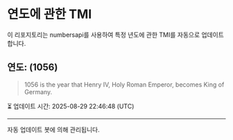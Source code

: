 
# 연도에 관한 TMI

이 리포지토리는 numbersapi를 사용하여 특정 년도에 관한 TMI를 자동으로 업데이트합니다.

## 연도: (1056)
> 1056 is the year that Henry IV, Holy Roman Emperor, becomes King of Germany.

⏳ 업데이트 시간: 2025-08-29 22:46:48 (UTC)

---
자동 업데이트 봇에 의해 관리됩니다.
